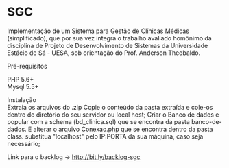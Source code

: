 # SGC

Implementação de um Sistema para Gestão de Clínicas Médicas (simplificado), que por sua vez integra o trabalho avaliado homônimo da disciplina de Projeto de Desenvolvimento de Sistemas da Universidade Estácio de Sá - UESA, sob orientação do Prof. Anderson Theobaldo.

Pré-requisitos<br>

PHP 5.6+<br>
Mysql 5.5+<br>

Instalação<br>
Extraia os arquivos do .zip Copie o conteúdo da pasta extraída e cole-os dentro do diretório do seu servidor ou local host; Criar o Banco de dados e popular com a schema (bd_clinica.sql) que se encontra da pasta banco-de-dados. E alterar o arquivo Conexao.php que se encontra dentro da pasta class. substitua "localhost" pelo IP:PORTA da sua máquina, caso seja necessário;

Link para o backlog -> http://bit.ly/backlog-sgc
